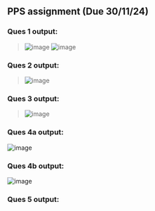 ## PPS assignment (Due 30/11/24)
### Ques 1 output:
> ![image](https://github.com/user-attachments/assets/53dc61b6-0d1d-4421-8f44-af507244941d)
> ![image](https://github.com/user-attachments/assets/73cb35dd-2419-4537-969d-241dbc15d6d8)

### Ques 2 output:
> ![image](https://github.com/user-attachments/assets/1c10ca37-30ad-43f4-98bf-2513608db123)

### Ques 3 output:
> ![image](https://github.com/user-attachments/assets/a8a863cf-3387-4d01-bfee-f466b35e66c9)

### Ques 4a output:
![image](https://github.com/user-attachments/assets/7ec4b3b7-ca1e-44a4-a2c7-38be8df71e89)

### Ques 4b output:
![image](https://github.com/user-attachments/assets/c79b57f9-5a08-40ed-8879-a14814c59943)

### Ques 5 output:
